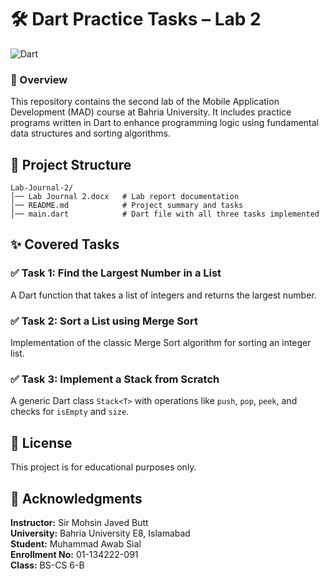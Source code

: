 
# 🛠️ Dart Practice Tasks – Lab 2  
![Dart](https://img.shields.io/badge/Dart-Language-blue?logo=dart)

### 📌 Overview  
This repository contains the second lab of the Mobile Application Development (MAD) course at Bahria University. It includes practice programs written in Dart to enhance programming logic using fundamental data structures and sorting algorithms.

## 📁 Project Structure
```
Lab-Journal-2/
│── Lab Journal 2.docx   # Lab report documentation
│── README.md            # Project summary and tasks
│── main.dart            # Dart file with all three tasks implemented
```

## ✨ Covered Tasks

### ✅ Task 1: Find the Largest Number in a List
A Dart function that takes a list of integers and returns the largest number.

### ✅ Task 2: Sort a List using Merge Sort
Implementation of the classic Merge Sort algorithm for sorting an integer list.

### ✅ Task 3: Implement a Stack from Scratch
A generic Dart class `Stack<T>` with operations like `push`, `pop`, `peek`, and checks for `isEmpty` and `size`.

## 📜 License  
This project is for educational purposes only.

## 🙌 Acknowledgments  
**Instructor:** Sir Mohsin Javed Butt  
**University:** Bahria University E8, Islamabad  
**Student:** Muhammad Awab Sial  
**Enrollment No:** 01-134222-091  
**Class:** BS-CS 6-B
